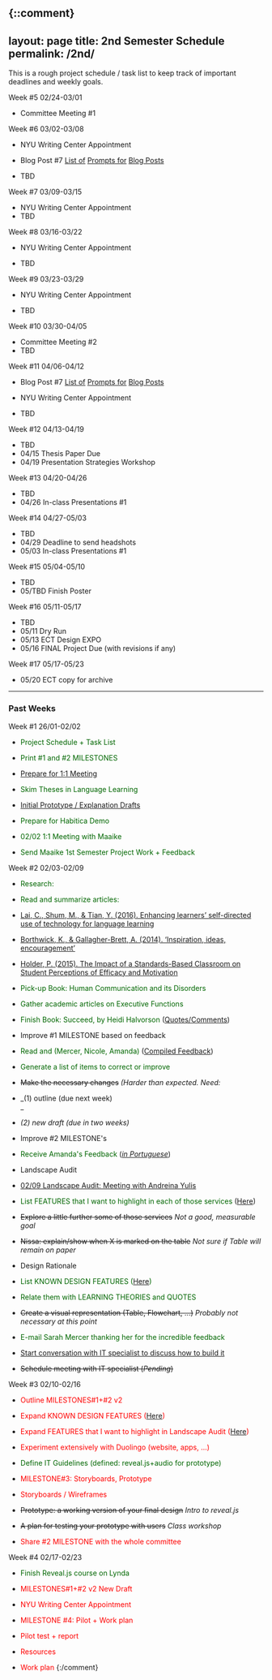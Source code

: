{::comment}
---
layout: page
title: 2nd Semester Schedule
permalink: /2nd/
---

This is a rough project schedule / task list to keep track of important deadlines and weekly goals.  

Week #5 02/24-03/01  

*   Committee Meeting #1

  
Week #6 03/02-03/08  


*   NYU Writing Center Appointment  

*   Blog Post #7 [List of](http://guibueno.me/node/27#overlay-context=ale) [Prompts for](http://guibueno.me/node/27#overlay-context=ale) [Blog Posts](http://guibueno.me/node/27#overlay-context=ale)
*   TBD

Week #7 03/09-03/15  


*   NYU Writing Center Appointment
*   TBD

  
Week #8 03/16-03/22

*   NYU Writing Center Appointment  

*   TBD

Week #9 03/23-03/29

*   NYU Writing Center Appointment  

*   TBD

Week #10 03/30-04/05  

*   Committee Meeting #2
*   TBD

Week #11 04/06-04/12  


*   Blog Post #7 [List of](http://guibueno.me/node/27#overlay-context=ale) [Prompts for](http://guibueno.me/node/27#overlay-context=ale) [Blog Posts](http://guibueno.me/node/27#overlay-context=ale)
*   NYU Writing Center Appointment  

*   TBD

Week #12 04/13-04/19

*   TBD
*   04/15 Thesis Paper Due
*   04/19 Presentation Strategies Workshop  

Week #13 04/20-04/26

*   TBD
*   04/26 In-class Presentations #1  

Week #14 04/27-05/03

*   TBD
*   04/29 Deadline to send headshots
*   05/03 In-class Presentations #1  

Week #15 05/04-05/10

*   TBD
*   05/TBD Finish Poster  

Week #16 05/11-05/17

*   TBD
*   05/11 Dry Run
*   05/13 ECT Design EXPO
*   05/16 FINAL Project Due (with revisions if any)  

Week #17 05/17-05/23

*   05/20 ECT copy for archive  

* * *

### Past Weeks

Week #1 26/01-02/02  


*   <font color="#006600">Project Schedule + Task List</font>
*   <font color="#006600">Print #1 and #2 MILESTONES</font>
*   [Prepare for 1:1 Meeting](https://docs.google.com/document/d/1Y5AycbN3jL9lkGtpKXCtKJEFlMQoQPGiuo6xYnD_3Y4/edit)
*   <font color="#006600">Skim Theses in Language Learning</font>  

*   [Initial Prototype / Explanation Drafts](http://slides.com/gobbueno/thesis-intro/fullscreen)
*   <font color="#006600">Prepare for Habitica Demo</font>
*   <font color="#006600">02/02 1:1 Meeting with Maaike</font>
*   <font color="#006600">Send Maaike 1st Semester Project Work + Feedback</font>

  
Week #2 02/03-02/09  

*   <font color="#006600">Research:</font>  

*   <font color="#006600">Read and summarize articles:</font>

*   [Lai, C., Shum, M., & Tian, Y. (2016). Enhancing learners’ self-directed use of technology for language learning](https://docs.google.com/document/d/1nPHggN3WPjjSl-G_Sa3tSMkxaYVkHowCqX4eLvJOn9U/edit)
*   [Borthwick, K., & Gallagher-Brett, A. (2014). ‘Inspiration, ideas, encouragement’](https://docs.google.com/document/d/1Wbj0u9_OSmgsPPbZxtKkqrNF10XqEu9FVG3kAM1cnW4/edit)
*   [Holder, P. (2015). The Impact of a Standards-Based Classroom on Student Perceptions of Efficacy and Motivation](https://docs.google.com/document/d/1v2e9733c7RF6nPKZ8SjTni1Yw0XqwMnf9H5BA5gTh4s/edit)  

*   <font color="#006600">Pick-up Book: Human Communication and its Disorders  
    </font>
*   <font color="#006600">Gather academic articles on Executive Functions</font>
*   <font color="#006600">Finish Book: Succeed, by Heidi Halvorson</font> ([Quotes/Comments](https://docs.google.com/document/d/1-PnJgYmTbAzc1Mk2_UbA7bXySF8W2nmyvFNklV6W0Kk/edit#heading=h.cxa92rut22rn))  

*   Improve #1 MILESTONE based on feedback

*   <font color="#006600">Read and (Mercer, Nicole, Amanda)</font> ([Compiled Feedback](https://docs.google.com/document/d/1v0a3CZnuVvAmIFLVSc9UQ9fPWyTwmIykKppi3qOHUek/edit))  

*   <font color="#006600">Generate a list of items to correct or improve</font>
*   <strike>Make the necessary changes</strike> _(Harder than expected. Need:_

*   _(1) outline (due next week)  
    _
*   _(2) new draft (due in two weeks)_  

*   Improve #2 MILESTONE's  

*   <font color="#006600">Receive Amanda's Feedback</font> ([_in Portuguese_](https://docs.google.com/document/d/1wOneUqJ2-Dk74Mjaln1eR0NXhCyxgIycESsoz3a0QV0/edit?ts=56b5146a))  

*   Landscape Audit

*   [02/09 Landscape Audit: Meeting with Andreina Yulis](https://docs.google.com/document/d/1AcbDD-J8KTEtMDkSDMZWNR1bVFJ5HjUX7CDfUHg7jqo/edit)
*   <font color="#006600">List FEATURES that I want to highlight in each of those services</font> ([Here](https://docs.google.com/document/d/1oxBEDsdteLomFdwEW4iG0mRsLtFDgCl_l10xcf0_GF0/edit))  

*   <strike>Explore a little further some of those services</strike> _Not a good, measurable goal_  

*   <strike>Nissa: explain/show when X is marked on the table</strike> _Not sure if Table will remain on paper_  

*   Design Rationale

*   <font color="#006600">List KNOWN DESIGN FEATURES ([Here](https://docs.google.com/document/d/1CRyzHNPSHwXJA-uljUtxjxtfEu68h1Gj_iHI6Ot0eIU/edit))</font>  

*   <font color="#006600">Relate them with LEARNING THEORIES and QUOTES</font>  

*   <strike>Create a visual representation (Table, Flowchart, ...)</strike> _Probably not necessary at this point_  

*   <font color="#006600">E-mail Sarah Mercer thanking her for the incredible feedback</font>  

*   [Start conversation with IT specialist to discuss how to build it](https://docs.google.com/document/d/1AcbDD-J8KTEtMDkSDMZWNR1bVFJ5HjUX7CDfUHg7jqo/edit)  

*   <strike>Schedule meeting with IT specialist (_Pending_)</strike>  

Week #3 02/10-02/16  

*   <font color="#FF0000">Outline MILESTONES#1+#2 v2</font>
*   <font color="#FF0000">Expand KNOWN DESIGN FEATURES ([Here](https://docs.google.com/document/d/1CRyzHNPSHwXJA-uljUtxjxtfEu68h1Gj_iHI6Ot0eIU/edit))</font>
*   <font color="#FF0000">Expand FEATURES that I want to highlight in Landscape Audit ([Here](https://docs.google.com/document/d/1oxBEDsdteLomFdwEW4iG0mRsLtFDgCl_l10xcf0_GF0/edit))</font>
*   <font color="#FF0000">Experiment extensively with Duolingo (website, apps, ...)</font>  

*   <font color="#006600">Define IT Guidelines (defined: reveal.js+audio for prototype)</font>  

*   <font color="#FF0000">MILESTONE#3: Storyboards, Prototype</font>

*   <font color="#FF0000">Storyboards / Wireframes</font>
*   <strike>Prototype: a working version of your final design</strike> _Intro to reveal.js_  

*   <strike>A plan for testing your prototype with users</strike> _Class workshop_

*   <font color="#FF0000">Share #2 MILESTONE with the whole committee</font>

Week #4 02/17-02/23  

*   <font color="#006600">Finish Reveal.js course on Lynda</font>  

*   <font color="#FF0000">MILESTONES#1+#2 v2 New Draft  
    </font>
*   <font color="#FF0000">NYU Writing Center Appointment  
    </font>
*   <font color="#FF0000">MILESTONE #4: Pilot + Work plan</font>
*   <font color="#FF0000">Pilot test + report  
    </font>
*   <font color="#FF0000">Resources</font>
*   <font color="#FF0000">Work plan</font>
{:/comment}